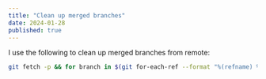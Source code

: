 ```yaml
---
title: "Clean up merged branches"
date: 2024-01-28
published: true
---
```


I use the following to clean up merged branches from remote:

```bash
git fetch -p && for branch in $(git for-each-ref --format "%(refname) %(upstream:track)" refs/heads | awk '$2 == "[gone]" {sub("refs/heads/", "", $1); print $1}'); do git branch -D $branch; done
```
